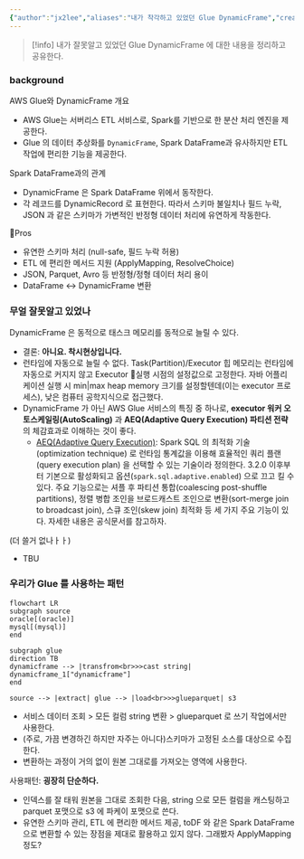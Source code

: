 ```yaml
---
{"author":"jx2lee","aliases":"내가 착각하고 있었던 Glue DynamicFrame","created":"2025-08-19T22:33:03.292+09:00","last-updated":"2025-08-19 22:33","tags":["aws","glue","dynamicframe"],"dg-publish":true,"dg-home-link":true,"dg-show-local-graph":true,"dg-show-backlinks":true,"dg-show-toc":false,"dg-show-inline-title":true,"dg-show-file-tree":false,"dg-enable-search":true,"dg-link-preview":true,"dg-show-tags":false,"dg-pass-frontmatter":false,"permalink":"/data/etc/__/things-i-was-wrong-about-aws-glue/","dgHomeLink":true,"dgShowBacklinks":true,"dgShowLocalGraph":true,"dgShowInlineTitle":true,"dgEnableSearch":true,"dgLinkPreview":true,"dgPassFrontmatter":true,"noteIcon":""}
---
```



> [!info] 내가 잘못알고 있었던 Glue DynamicFrame 에 대한 내용을 정리하고 공유한다.

### background
AWS Glue와 DynamicFrame 개요
- AWS Glue는 서버리스 ETL 서비스로, Spark를 기반으로 한 분산 처리 엔진을 제공한다.
- Glue 의 데이터 추상화를 `DynamicFrame`, Spark DataFrame과 유사하지만 ETL 작업에 편리한 기능을 제공한다.

Spark DataFrame과의 관계
- DynamicFrame 은 Spark DataFrame 위에서 동작한다.
- 각 레코드를 DynamicRecord 로 표현한다. 따라서 스키마 불일치나 필드 누락, JSON 과 같은 스키마가 가변적인 반정형 데이터 처리에 유연하게 작동한다.

Pros
- 유연한 스키마 처리 (null-safe, 필드 누락 허용)
- ETL 에 편리한 메서드 지원 (ApplyMapping, ResolveChoice)
- JSON, Parquet, Avro 등 반정형/정형 데이터 처리 용이
- DataFrame ↔ DynamicFrame 변환

### 무얼 잘못알고 있었나
DynamicFrame 은 동적으로 태스크 메모리를 동적으로 늘릴 수 있다.
- 결론: **아니요. 착시현상입니다.**
- 런타임에 자동으로 늘릴 수 없다. Task(Partition)/Executor 힙 메모리는 런타임에 자동으로 커지지 않고 Executor 실행 시점의 설정값으로 고정한다. 자바 어플리케이션 실행 시 min|max heap memory 크기를 설정할텐데(이는 executor 프로세스), 낮은 컴퓨터 공학지식으로 접근했다. 
- DynamicFrame 가 아닌 AWS Glue 서비스의 특징 중 하나로, **executor 워커 오토스케일링(AutoScaling)** 과 **AEQ(Adaptive Query Execution) 파티션 전략**의 체감효과로 이해하는 것이 좋다.
    - [AEQ(Adaptive Query Execution)](https://spark.apache.org/docs/3.5.2/sql-performance-tuning.html#adaptive-query-execution): Spark SQL 의 최적화 기술(optimization technique) 로 런타임 통계값을 이용해 효율적인 쿼리 플랜(query execution plan) 을 선택할 수 있는 기술이라 정의한다. 3.2.0 이후부터 기본으로 활성화되고 옵션(`spark.sql.adaptive.enabled`) 으로 끄고 킬 수 있다. 주요 기능으로는 셔플 후 파티션 통합(coalescing post-shuffle partitions), 정렬 병합 조인을 브로드캐스트 조인으로 변환(sort-merge join to broadcast join), 스큐 조인(skew join) 최적화 등 세 가지 주요 기능이 있다. 자세한 내용은 공식문서를 참고하자.

(더 쓸거 없나ㅏㅏ)
- TBU

### 우리가 Glue 를 사용하는 패턴
```mermaid
flowchart LR
subgraph source
oracle[(oracle)]
mysql[(mysql)]
end

subgraph glue
direction TB
dynamicframe --> |transfrom<br>>>cast string| dynamicframe_1["dynamicframe"]
end

source --> |extract| glue --> |load<br>>>glueparquet| s3
```
- 서비스 데이터 조회 > 모든 컬럼 string 변환 > glueparquet 로 쓰기 작업에서만 사용한다.
- (주로, 가끔 변경하긴 하지만 자주는 아니다)스키마가 고정된 소스를 대상으로 수집한다.
- 변환하는 과정이 거의 없이 원본 그대로를 가져오는 영역에 사용한다.

사용패턴: **굉장히 단순하다.**
- 인덱스를 잘 태워 원본을 그대로 조회한 다음, string 으로 모든 컬럼을 캐스팅하고 parquet 포맷으로 s3 에 파케이 포맷으로 쓴다.
- 유연한 스키마 관리, ETL 에 편리한 메서드 제공, toDF 와 같은 Spark DataFrame 으로 변환할 수 있는 장점을 제대로 활용하고 있지 않다. 그래봤자 ApplyMapping 정도?